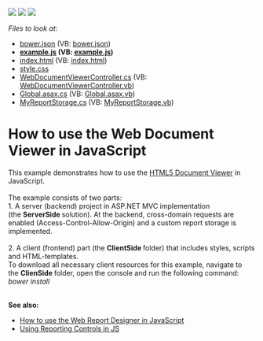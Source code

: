 <!-- default badges list -->
![](https://img.shields.io/endpoint?url=https://codecentral.devexpress.com/api/v1/VersionRange/128596808/19.1.14%2B)
[![](https://img.shields.io/badge/Open_in_DevExpress_Support_Center-FF7200?style=flat-square&logo=DevExpress&logoColor=white)](https://supportcenter.devexpress.com/ticket/details/T561226)
[![](https://img.shields.io/badge/📖_How_to_use_DevExpress_Examples-e9f6fc?style=flat-square)](https://docs.devexpress.com/GeneralInformation/403183)
<!-- default badges end -->
<!-- default file list -->
*Files to look at*:

* [bower.json](./CS/ClientSide/bower.json) (VB: [bower.json](./VB/ClientSide/bower.json))
* **[example.js](./CS/ClientSide/example.js) (VB: [example.js](./VB/ClientSide/example.js))**
* [index.html](./CS/ClientSide/index.html) (VB: [index.html](./VB/ClientSide/index.html))
* [style.css](./CS/ClientSide/style.css)
* [WebDocumentViewerController.cs](./CS/ServerSide/Controllers/WebDocumentViewerController.cs) (VB: [WebDocumentViewerController.vb](./VB/ServerSide/Controllers/WebDocumentViewerController.vb))
* [Global.asax.cs](./CS/ServerSide/Global.asax.cs) (VB: [Global.asax.vb](./VB/ServerSide/Global.asax.vb))
* [MyReportStorage.cs](./CS/ServerSide/MyReportStorage.cs) (VB: [MyReportStorage.vb](./VB/ServerSide/MyReportStorage.vb))
<!-- default file list end -->
# How to use the Web Document Viewer in JavaScript

This example demonstrates how to use the <a href="https://documentation.devexpress.com/XtraReports/17738/Concepts/Publishing-Reports/Document-Viewer-Platform-Specifics/ASP-NET/HTML5-Document-Viewer">HTML5 Document Viewer</a> in JavaScript.<br><br>The example consists of two parts: <br>1. A server (backend) project in ASP.NET MVC implementation (the <strong>ServerSide </strong>solution). At the backend, cross-domain requests are enabled (Access-Control-Allow-Origin) and a custom report storage is implemented.<br><br>2. A client (frontend) part (the <strong>ClientSide </strong>folder) that includes styles, scripts and HTML-templates. <br>To download all necessary client resources for this example, navigate to the <strong>ClienSide </strong>folder, open the console and run the following command:<br><em>bower install<br><br></em>

<strong>See also:</strong><br/>
* [How to use the Web Report Designer in JavaScript](https://github.com/DevExpress-Examples/Reporting_how-to-use-the-web-report-designer-in-javascript-t561230)
* [Using Reporting Controls in JS](https://docs.devexpress.com/XtraReports/118599/creating-end-user-reporting-applications/web-reporting/using-reporting-controls-in-js?v=17.2)
<br/>

